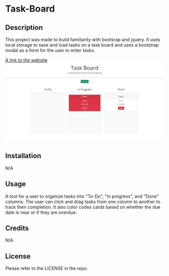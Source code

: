 # Task-Board

## Description
This project was made to build familiarity with bootsrap and jquery. It uses local storage to save and load tasks on a task board and uses a bootstrap modal as a form for the user to enter tasks. 

[A link to the website](https://akaufmanfrey.github.io/task-board/)
![A screenshot of the website](./assets/board_screenshot.PNG)

## Installation

N/A

## Usage

A tool for a user to organize tasks into "To-Do", "In progress", and "Done" columns. The user can click and drag tasks from one column to another to track their completion. It also color codes cards based on whether the due date is near or if they are overdue.

## Credits

N/A

## License

Please refer to the LICENSE in the repo.